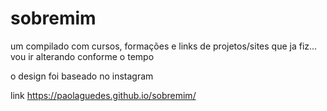 # sobremim
um compilado com cursos, formações e links de projetos/sites que ja fiz... vou ir alterando conforme o tempo

o design foi baseado no instagram

link https://paolaguedes.github.io/sobremim/

